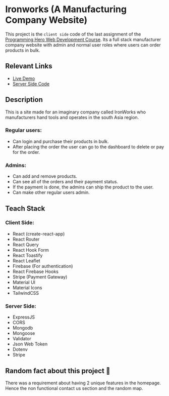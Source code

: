 # Ironworks (A Manufacturing Company Website)

This project is the `client side` code of the last assignment of the [Programming Hero Web Development Course](https://web.programming-hero.com). Its a full stack manufacturer company website with admin and normal user roles where users can order products in bulk.

## Relevant Links

- [Live Demo](https://iron-works-ae87a.web.app/)
- [Server Side Code](https://github.com/Labib2003/Manufacturing_Company_Website_SERVER)

## Description

This is a site made for an imaginary company called IronWorks who manufacturers hand tools and operates in the south Asia region.

### Regular users:

- Can login and purchase their products in bulk.
- After placing the order the user can go to the dashboard to delete or pay for the order.

### Admins:

- Can add and remove products.
- Can see all of the orders and their payment status.
- If the payment is done, the admins can ship the product to the user.
- Can make other regular users admin.

## Teach Stack

### Client Side:

- React (create-react-app)
- React Router
- React Query
- React Hook Form
- React Toastify
- React Leaflet
- Firebase (For authentication)
- React Firebase Hooks
- Stripe (Payment Gateway)
- Material UI
- Material Icons
- TailwindCSS

### Server Side:

- ExpressJS
- CORS
- Mongodb
- Mongoose
- Validator
- Json Web Token
- Dotenv
- Stripe

## Random fact about this project 🙂

There was a requirement about having 2 unique features in the homepage. Hence the non functional contact us section and the random map.
